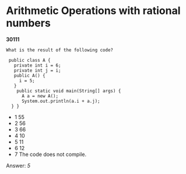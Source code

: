 Arithmetic Operations with rational numbers
===========================================
**30111**
```
What is the result of the following code? 
 
 public class A { 
   private int i = 6; 
   private int j = i; 
   public A() { 
     i = 5; 
   } 
    public static void main(String[] args) { 
      A a = new A(); 
      System.out.println(a.i + a.j); 
  } }
```


- 1 55
- 2 56
- 3 66
- 4 10
- 5 11
- 6 12
- 7 The code does not compile.

Answer: *5*

